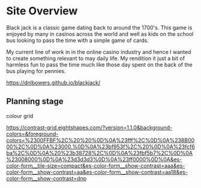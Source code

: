 # Site Overview
Black jack is a classic game dating back to around the 1700's. This game is enjoyed by many in casinos across the world and well as kids on the school bus looking to pass the time with a simple game of cards.

My current line of work in in the online casino industry and hence I wanted to create something relevant to may daily life. My rendition it just a bit of harmless fun to pass the time much like those day spent on the back of the bus playing for pennies.

https://dnlbowers.github.io/blackjack/

## Planning stage

colour grid

https://contrast-grid.eightshapes.com/?version=1.1.0&background-colors=&foreground-colors=%2300FFBF%2C%20%20%0D%0A%23fff%2C%0D%0A%238B0000%2C%0D%0A%23000.%0D%0A%23bf953f%2C%20%0D%0A%23fcf6ba%2C%0D%0A%20%23b38728%2C%0D%0A%23fbf5b7%2C%0D%0A%23008000%0D%0A%23d3d3d3%0D%0A%23ff0000%0D%0A&es-color-form__tile-size=compact&es-color-form__show-contrast=aaa&es-color-form__show-contrast=aa&es-color-form__show-contrast=aa18&es-color-form__show-contrast=dnp
